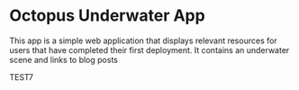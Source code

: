 # Octopus Underwater App

This app is a simple web application that displays relevant resources for users that have completed their first deployment. It contains an underwater scene and links to blog posts

TEST7